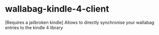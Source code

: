 # wallabag-kindle-4-client
[Requires a jailbroken kindle] Allows to directly synchronise your wallabag entries to the kindle 4 library
